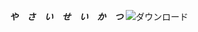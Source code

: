 ***や　さ　い　せ　い　か　つ***
![ダウンロード](https://user-images.githubusercontent.com/77724889/185783285-6ed94874-c2f8-47d2-a016-d0d69af9d349.gif)
